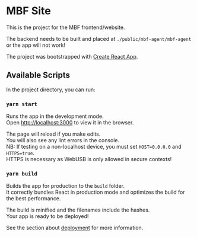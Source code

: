 # MBF Site
This is the project for the MBF frontend/website.

The backend needs to be built and placed at `./public/mbf-agent/mbf-agent` or the app will not work!

The project was bootstrapped with [Create React App](https://github.com/facebook/create-react-app).
## Available Scripts

In the project directory, you can run:

### `yarn start`

Runs the app in the development mode.\
Open [http://localhost:3000](http://localhost:3000) to view it in the browser.

The page will reload if you make edits.\
You will also see any lint errors in the console. \
NB: If testing on a non-localhost device, you must set `HOST=0.0.0.0` and `HTTPS=true`. \
HTTPS is necessary as WebUSB is only allowed in secure contexts!

### `yarn build`

Builds the app for production to the `build` folder.\
It correctly bundles React in production mode and optimizes the build for the best performance.

The build is minified and the filenames include the hashes.\
Your app is ready to be deployed!

See the section about [deployment](https://facebook.github.io/create-react-app/docs/deployment) for more information.
